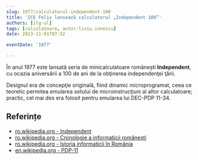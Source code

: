 ```yaml
---
slug: 1977/calculatorul-independent-100
title: 'ICE Felix lansează calculatorul „Independent 100”'
authors: [ilg-ul]
tags: [calculatoare, autor:liviu.ionescu]
date: 2023-11-01T07:52

eventDate: '1977'

---
```


În anul 1977 este lansată seria de minicalculatoare românești **Independent**,
cu ocazia aniversării a 100 de ani de la obţinerea independenţei ţării.

<!-- truncate -->

Designul era de concepţie originală, fiind dinamic microprogramat,
ceea ce teoretic permitea emularea setului de microinstrucţiuni
al altor calculatoare; practic, cel mai des era folosit pentru
emularea lui DEC-PDP 11-34.

## Referințe

- [ro.wikipedia.org - Independent](https://ro.wikipedia.org/wiki/Independent)
- [ro.wikipedia.org - Cronologie a informaticii românești](https://ro.wikipedia.org/wiki/Cronologie_a_informaticii_românești)
- [ro.wikipedia.org - Istoria informaticii în România](https://ro.wikipedia.org/wiki/Istoria_informaticii_în_România)
- [en.wikipedia.org - PDP-11](https://en.wikipedia.org/wiki/PDP-11#Unlicensed_clones)
